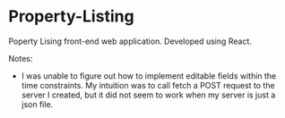 # Property-Listing

Poperty Lising front-end web application. Developed using React.

Notes:
* I was unable to figure out how to implement editable fields within the time constraints. My intuition was to call fetch a POST request to the server I created, but it did not seem to work when my server is just a json file.

